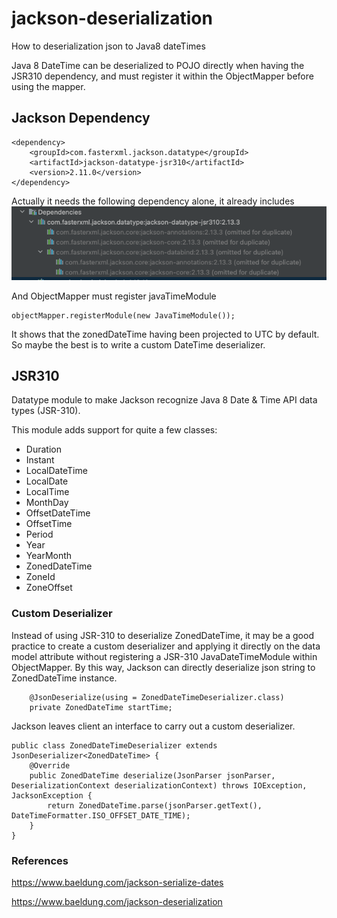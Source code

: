 # jackson-deserialization

How to deserialization json to Java8 dateTimes

Java 8 DateTime can be deserialized to POJO directly when having the JSR310 dependency, and must register it within the
ObjectMapper before using the mapper.

## Jackson Dependency

```
<dependency>
    <groupId>com.fasterxml.jackson.datatype</groupId>
    <artifactId>jackson-datatype-jsr310</artifactId>
    <version>2.11.0</version>
</dependency>
```

Actually it needs the following dependency alone, it already includes
![img.png](img.png)

And ObjectMapper must register javaTimeModule

```
objectMapper.registerModule(new JavaTimeModule());
```

It shows that the zonedDateTime having been projected to UTC by default. So maybe the best is to write a custom DateTime
deserializer.

## JSR310

Datatype module to make Jackson recognize Java 8 Date & Time API data types (JSR-310).

This module adds support for quite a few classes:

- Duration
- Instant
- LocalDateTime
- LocalDate
- LocalTime
- MonthDay
- OffsetDateTime
- OffsetTime
- Period
- Year
- YearMonth
- ZonedDateTime
- ZoneId
- ZoneOffset

### Custom Deserializer

Instead of using JSR-310 to deserialize ZonedDateTime, it may be a good practice to create a custom deserializer and
applying it directly on the data model attribute without registering a JSR-310 JavaDateTimeModule within ObjectMapper.
By this way, Jackson can directly deserialize json string to ZonedDateTime instance.

```
    @JsonDeserialize(using = ZonedDateTimeDeserializer.class)
    private ZonedDateTime startTime;
```

Jackson leaves client an interface to carry out a custom deserializer.

```
public class ZonedDateTimeDeserializer extends JsonDeserializer<ZonedDateTime> {
    @Override
    public ZonedDateTime deserialize(JsonParser jsonParser, DeserializationContext deserializationContext) throws IOException, JacksonException {
        return ZonedDateTime.parse(jsonParser.getText(), DateTimeFormatter.ISO_OFFSET_DATE_TIME);
    }
}
```

### References

https://www.baeldung.com/jackson-serialize-dates

https://www.baeldung.com/jackson-deserialization

